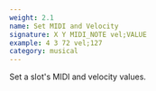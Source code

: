 ```yaml
---
weight: 2.1
name: Set MIDI and Velocity
signature: X Y MIDI_NOTE vel;VALUE
example: 4 3 72 vel;127
category: musical
---
```

Set a slot's MIDI and velocity values.